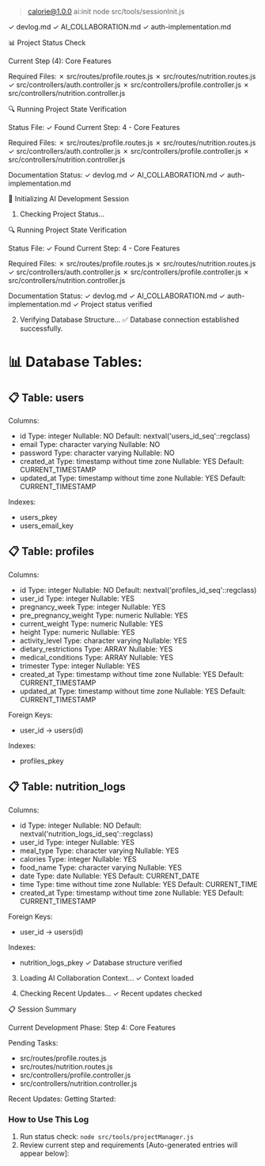 
> calorie@1.0.0 ai:init
> node src/tools/sessionInit.js

✓ devlog.md
✓ AI_COLLABORATION.md
✓ auth-implementation.md

📊 Project Status Check

Current Step (4): Core Features

Required Files:
✗ src/routes/profile.routes.js
✗ src/routes/nutrition.routes.js
✓ src/controllers/auth.controller.js
✗ src/controllers/profile.controller.js
✗ src/controllers/nutrition.controller.js

🔍 Running Project State Verification

Status File: ✓ Found
Current Step: 4 - Core Features

Required Files:
✗ src/routes/profile.routes.js
✗ src/routes/nutrition.routes.js
✓ src/controllers/auth.controller.js
✗ src/controllers/profile.controller.js
✗ src/controllers/nutrition.controller.js

Documentation Status:
✓ devlog.md
✓ AI_COLLABORATION.md
✓ auth-implementation.md

🚀 Initializing AI Development Session

1. Checking Project Status...

🔍 Running Project State Verification

Status File: ✓ Found
Current Step: 4 - Core Features

Required Files:
✗ src/routes/profile.routes.js
✗ src/routes/nutrition.routes.js
✓ src/controllers/auth.controller.js
✗ src/controllers/profile.controller.js
✗ src/controllers/nutrition.controller.js

Documentation Status:
✓ devlog.md
✓ AI_COLLABORATION.md
✓ auth-implementation.md
✓ Project status verified

2. Verifying Database Structure...
✅ Database connection established successfully.

📊 Database Tables:
==================

📋 Table: users
------------------
Columns:
  - id
    Type: integer
    Nullable: NO
    Default: nextval('users_id_seq'::regclass)
  - email
    Type: character varying
    Nullable: NO
  - password
    Type: character varying
    Nullable: NO
  - created_at
    Type: timestamp without time zone
    Nullable: YES
    Default: CURRENT_TIMESTAMP
  - updated_at
    Type: timestamp without time zone
    Nullable: YES
    Default: CURRENT_TIMESTAMP

  Indexes:
  - users_pkey
  - users_email_key

📋 Table: profiles
------------------
Columns:
  - id
    Type: integer
    Nullable: NO
    Default: nextval('profiles_id_seq'::regclass)
  - user_id
    Type: integer
    Nullable: YES
  - pregnancy_week
    Type: integer
    Nullable: YES
  - pre_pregnancy_weight
    Type: numeric
    Nullable: YES
  - current_weight
    Type: numeric
    Nullable: YES
  - height
    Type: numeric
    Nullable: YES
  - activity_level
    Type: character varying
    Nullable: YES
  - dietary_restrictions
    Type: ARRAY
    Nullable: YES
  - medical_conditions
    Type: ARRAY
    Nullable: YES
  - trimester
    Type: integer
    Nullable: YES
  - created_at
    Type: timestamp without time zone
    Nullable: YES
    Default: CURRENT_TIMESTAMP
  - updated_at
    Type: timestamp without time zone
    Nullable: YES
    Default: CURRENT_TIMESTAMP

  Foreign Keys:
  - user_id → users(id)

  Indexes:
  - profiles_pkey

📋 Table: nutrition_logs
------------------
Columns:
  - id
    Type: integer
    Nullable: NO
    Default: nextval('nutrition_logs_id_seq'::regclass)
  - user_id
    Type: integer
    Nullable: YES
  - meal_type
    Type: character varying
    Nullable: YES
  - calories
    Type: integer
    Nullable: YES
  - food_name
    Type: character varying
    Nullable: YES
  - date
    Type: date
    Nullable: YES
    Default: CURRENT_DATE
  - time
    Type: time without time zone
    Nullable: YES
    Default: CURRENT_TIME
  - created_at
    Type: timestamp without time zone
    Nullable: YES
    Default: CURRENT_TIMESTAMP

  Foreign Keys:
  - user_id → users(id)

  Indexes:
  - nutrition_logs_pkey
✓ Database structure verified

3. Loading AI Collaboration Context...
✓ Context loaded

4. Checking Recent Updates...
✓ Recent updates checked


📋 Session Summary

Current Development Phase:
Step 4: Core Features

Pending Tasks:
- src/routes/profile.routes.js
- src/routes/nutrition.routes.js
- src/controllers/profile.controller.js
- src/controllers/nutrition.controller.js

Recent Updates:
Getting Started:
  ### How to Use This Log
  1. Run status check: `node src/tools/projectManager.js`
  2. Review current step and requirements
[Auto-generated entries will appear below]:
